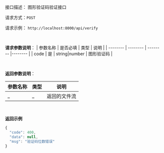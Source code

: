 接口描述： 图形验证码验证接口

请求方式：`POST`

请求示例： `http://localhost:8000/api/verify`

<br/>

**请求参数说明**：
| 参数名称 | 是否必填 | 类型 | 说明 |
| -------- | -------- | -------- |-------- |
| code | 是 | string|number | 图形验证码 |

<br/>

**返回参数说明**：

| 参数名称  | 类型 | 说明 |
| -------- | -------- |-------- |
| _ | _ | 返回的文件流 |

<br/>

**返回示例**
```js
{
  "code": 400,
  "data": null,
  "msg": "验证码位数错误"
}
```